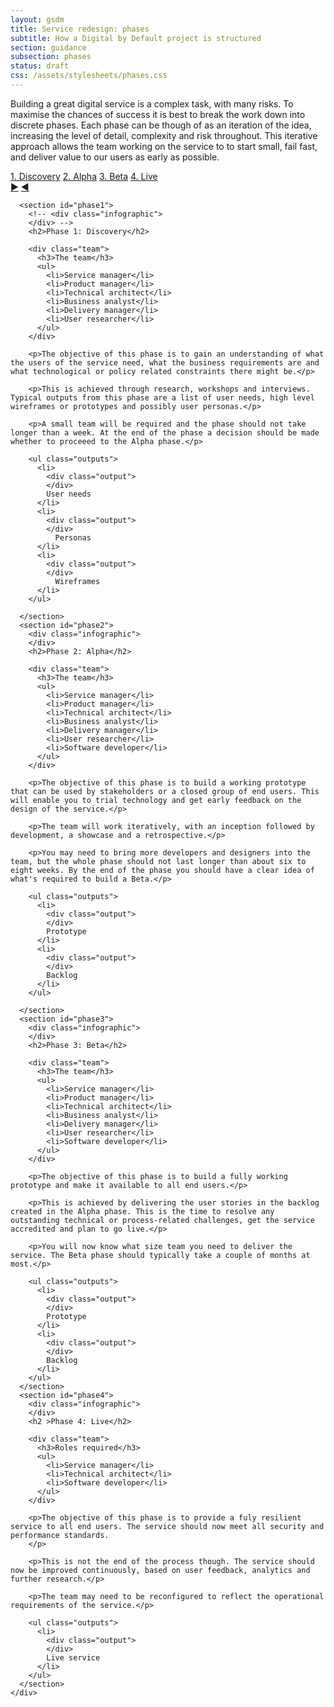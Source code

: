 ```yaml
---
layout: gsdm
title: Service redesign: phases
subtitle: How a Digital by Default project is structured
section: guidance
subsection: phases
status: draft
css: /assets/stylesheets/phases.css
---
```


<script type="text/JavaScript">
$(document).ready(function (){
  $('#slider-nav a').click(function(){
    var integer = $(this).attr('rel');
    $('#myslide .wrapper').animate({left:-900*(parseInt(integer)-1)})
    $('#slider-nav a').each(function(){
      $(this).removeClass('active');
      if($(this).hasClass('nav-item-'+integer)){
        $(this).addClass('active')}
      });
      $('#myslide').attr('class', function(i, c) { return c.replace(/\bsection-\d+\b/g, 'section-'+integer); });
      return false;
  });
  // Next section arrow link
  $('.next-section').click(function(){
    var classes = $(this).parent().attr('class');
    var thisSection = classes.replace('slider section-', '');
    var nextSection = parseInt(thisSection) + 1;
    $('.nav-item-'+nextSection).click();
      return false;
  });
  // Previous section arrow link
  $('.prev-section').click(function(){
    var classes = $(this).parent().attr('class');
    var thisSection = classes.replace('slider section-', '');
    var nextSection = parseInt(thisSection) - 1;
    $('.nav-item-'+nextSection).click();
      return false;
  });
});
</script>


<p>Building a great digital service is a complex task, with many risks. To maximise the chances of success it is best to break the work down into discrete phases. Each phase can be though of as an iteration of the idea, increasing the level of detail, complexity and risk throughout. This iterative approach allows the team working on the service to  to start small, fail fast, and deliver value to our users as early as possible.</p>

  <div id="slider-nav" class="slider-nav">
     <a class="nav-item-1 active" rel="1" href="#phase1">1. Discovery</a>
     <a class="nav-item-2" rel="2" href="#phase2">2. Alpha</a>
     <a class="nav-item-3" rel="3" href="#phase3">3. Beta</a>
     <a class="nav-item-4" rel="4" href="#phase4">4. Live</a>
  </div>
 
  <div id="myslide" class="slider section-1">
    <a class="next-section" href="#" title="Go to next phase"><span>▶</span></a>
    <a class="prev-section" href="#" title="Go to previous phase"><span>◀</span></a>
    <div class="wrapper">

      <section id="phase1">
        <!-- <div class="infographic">
        </div> -->
        <h2>Phase 1: Discovery</h2>

        <div class="team">
          <h3>The team</h3>
          <ul>
            <li>Service manager</li>
            <li>Product manager</li>
            <li>Technical architect</li>
            <li>Business analyst</li>
            <li>Delivery manager</li>
            <li>User researcher</li>
          </ul>
        </div>

        <p>The objective of this phase is to gain an understanding of what the users of the service need, what the business requirements are and what technological or policy related constraints there might be.</p>

        <p>This is achieved through research, workshops and interviews. Typical outputs from this phase are a list of user needs, high level wireframes or prototypes and possibly user personas.</p>

        <p>A small team will be required and the phase should not take longer than a week. At the end of the phase a decision should be made whether to proceeed to the Alpha phase.</p>

        <ul class="outputs">
          <li>
            <div class="output">
            </div>
            User needs
          </li>
          <li>
            <div class="output">
            </div>
              Personas
          </li>
          <li>
            <div class="output">
            </div>
              Wireframes
          </li>
        </ul>

      </section>
      <section id="phase2">
        <div class="infographic">
        </div>
        <h2>Phase 2: Alpha</h2>

        <div class="team">
          <h3>The team</h3>
          <ul>
            <li>Service manager</li>
            <li>Product manager</li>
            <li>Technical architect</li>
            <li>Business analyst</li>
            <li>Delivery manager</li>
            <li>User researcher</li>
            <li>Software developer</li>
          </ul>
        </div>

        <p>The objective of this phase is to build a working prototype that can be used by stakeholders or a closed group of end users. This will enable you to trial technology and get early feedback on the design of the service.</p>

        <p>The team will work iteratively, with an inception followed by development, a showcase and a retrospective.</p>

        <p>You may need to bring more developers and designers into the team, but the whole phase should not last longer than about six to eight weeks. By the end of the phase you should have a clear idea of what's required to build a Beta.</p>

        <ul class="outputs">
          <li>
            <div class="output">
            </div>
            Prototype
          </li>
          <li>
            <div class="output">
            </div>
            Backlog
          </li>
        </ul>

      </section>
      <section id="phase3">
        <div class="infographic">
        </div>
        <h2>Phase 3: Beta</h2>

        <div class="team">
          <h3>The team</h3>
          <ul>
            <li>Service manager</li>
            <li>Product manager</li>
            <li>Technical architect</li>
            <li>Business analyst</li>
            <li>Delivery manager</li>
            <li>User researcher</li>
            <li>Software developer</li>
          </ul>
        </div>

        <p>The objective of this phase is to build a fully working prototype and make it available to all end users.</p>

        <p>This is achieved by delivering the user stories in the backlog created in the Alpha phase. This is the time to resolve any outstanding technical or process-related challenges, get the service accredited and plan to go live.</p>

        <p>You will now know what size team you need to deliver the service. The Beta phase should typically take a couple of months at most.</p>

        <ul class="outputs">
          <li>
            <div class="output">
            </div>
            Prototype
          </li>
          <li>
            <div class="output">
            </div>
            Backlog
          </li>
        </ul>
      </section>
      <section id="phase4">
        <div class="infographic">
        </div>
        <h2 >Phase 4: Live</h2>

        <div class="team">
          <h3>Roles required</h3>
          <ul>
            <li>Service manager</li>
            <li>Technical architect</li>
            <li>Software developer</li>
          </ul>
        </div>

        <p>The objective of this phase is to provide a fuly resilient service to all end users. The service should now meet all security and performance standards.
        </p>

        <p>This is not the end of the process though. The service should now be improved continuously, based on user feedback, analytics and further research.</p>

        <p>The team may need to be reconfigured to reflect the operational requirements of the service.</p>

        <ul class="outputs">
          <li>
            <div class="output">
            </div>
            Live service
          </li>
        </ul>
      </section>
    </div>
  </div>



  

<!--

#Structure of a Digital by Default project

Citizens increasingly web savvy, more demanding.

Industry has evolved techniques for digital delivery in web environments.

Digital by Default approach based on industry best practice.

Building a great digital service is a complex task, with many risks. To maximise the chances of success it is best to break this work down into discrete phases. 

Each phase can be though of as an iteration of the idea, increasing the level of detail, complexity and risk throughout.

Great digital services are ones that have evolved rapidly & in the open, with that evolution directed by evidence based on real user feedback.

This iterative approach allows the team working on the service to  to start small, fail fast, and deliver value to our users as early as possible.

Approach designed to provide rapid feedback, openness.

Progression between phases, delivering value early & taking on complexity & risk as capability matures.


* [Discovery phase](/guides-and-toolkits/phases/discovery.html)
* [Alpha phase](/guides-and-toolkits/phases/alpha.html)
* [Public beta phase](/guides-and-toolkits/phases/beta.html)
* [Live phase](/guides-and-toolkits/phases/live.html)
* [Iteration, improvement and operations](/guides-and-toolkits/phases/operational.html)
* [Decommisioning phase](/guides-and-toolkits/phases/decommisioning.html)

-->